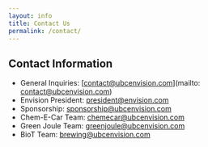 ```yaml
---
layout: info
title: Contact Us
permalink: /contact/
---
```

## Contact Information
- General Inquiries: [contact@ubcenvision.com](mailto: contact@ubcenvision.com)
- Envision President: [president@envision.com](mailto:president@envision.com)
- Sponsorship: [sponsorship@ubcenvision.com](mailto:sponsorship@ubcenvision.com)
- Chem-E-Car Team: [chemecar@ubcenvision.com](mailto:chemecar@ubcenvision.com)
- Green Joule Team: [greenjoule@ubcenvision.com](mailto:greenjoule@ubcenvision.com)
- BioT Team: [brewing@ubcenvision.com](mailto:brewing@ubcenvision.com)